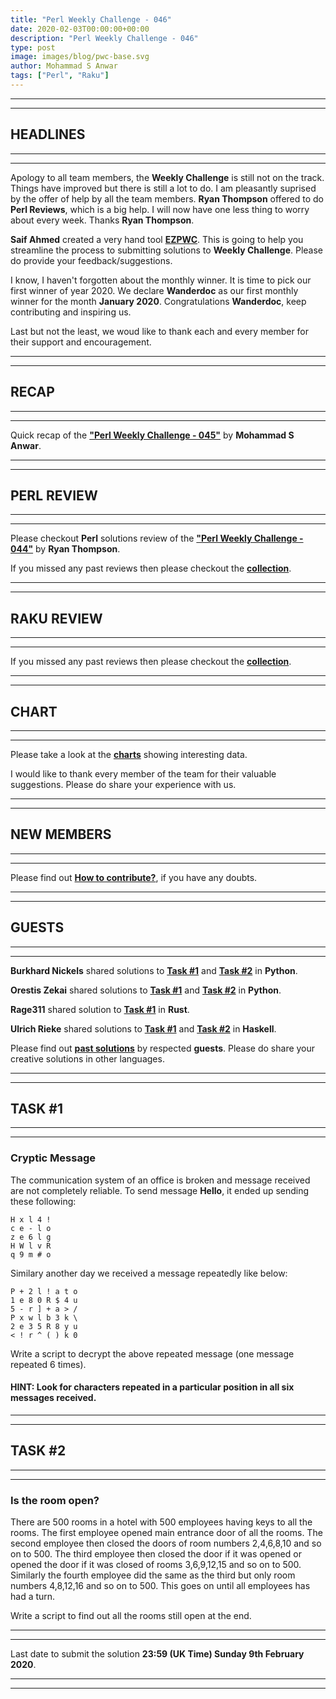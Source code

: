 ```yaml
---
title: "Perl Weekly Challenge - 046"
date: 2020-02-03T00:00:00+00:00
description: "Perl Weekly Challenge - 046"
type: post
image: images/blog/pwc-base.svg
author: Mohammad S Anwar
tags: ["Perl", "Raku"]
---
```

***
***

## HEADLINES

***
***

Apology to all team members, the **Weekly Challenge** is still not on the track. Things have improved but there is still a lot to do. I am pleasantly suprised by the offer of help by all the team members. **Ryan Thompson** offered to do **Perl Reviews**, which is a big help. I will now have one less thing to worry about every week. Thanks **Ryan Thompson**.

**Saif Ahmed** created a very hand tool [**EZPWC**](https://github.com/saiftynet/EZPWC). This is going to help you streamline the process to submitting solutions to **Weekly Challenge**. Please do provide your feedback/suggestions.

I know, I haven't forgotten about the monthly winner. It is time to pick our first winner of year 2020. We declare **Wanderdoc** as our first monthly winner for the month **January 2020**. Congratulations **Wanderdoc**, keep contributing and inspiring us.

Last but not the least, we woud like to thank each and every member for their support and encouragement.

***
***

## RECAP

***
***

Quick recap of the [**"Perl Weekly Challenge - 045"**](/blog/recap-challenge-045) by **Mohammad S Anwar**.

***
***

## PERL REVIEW

***
***

Please checkout **Perl** solutions review of the [**"Perl Weekly Challenge - 044"**](/blog/review-challenge-044) by **Ryan Thompson**.

If you missed any past reviews then please checkout the [**collection**](/p5-reviews).

***
***

## RAKU REVIEW

***
***

If you missed any past reviews then please checkout the [**collection**](/p6-reviews).

***
***

## CHART

***
***

Please take a look at the [**charts**](/chart) showing interesting data.

I would like to thank every member of the team for their valuable suggestions. Please do share your experience with us.

***
***

## NEW MEMBERS

***
***

Please find out [**How to contribute?**](/blog/how-to-contribute), if you have any doubts.

***
***

## GUESTS

***
***

**Burkhard Nickels** shared solutions to [**Task #1**](https://github.com/manwar/perlweeklychallenge-club/blob/master/challenge-045/burkhard-nickels/python/ch-1.py) and [**Task #2**](https://github.com/manwar/perlweeklychallenge-club/blob/master/challenge-045/burkhard-nickels/python/ch-2.py) in **Python**.

**Orestis Zekai** shared solutions to [**Task #1**](https://github.com/manwar/perlweeklychallenge-club/blob/master/challenge-045/orestis-zekai/python/ch-1.py) and [**Task #2**](https://github.com/manwar/perlweeklychallenge-club/blob/master/challenge-045/orestis-zekai/python/ch-2.py) in **Python**.

**Rage311** shared solution to [**Task #1**](https://github.com/manwar/perlweeklychallenge-club/blob/master/challenge-045/rage311/rust/ch-1.rs) in **Rust**.

**Ulrich Rieke** shared solutions to [**Task #1**](https://github.com/manwar/perlweeklychallenge-club/blob/master/challenge-045/ulrich-rieke/haskell/ch-1.hs) and [**Task #2**](https://github.com/manwar/perlweeklychallenge-club/blob/master/challenge-045/ulrich-rieke/haskell/ch-2.hs) in **Haskell**.

Please find out [**past solutions**](/blog/guest-contribution) by respected **guests**. Please do share your creative solutions in other languages.

***
***

## TASK #1

***
***

### Cryptic Message

The communication system of an office is broken and message received are not completely reliable. To send message **Hello**, it ended up sending these following:

    H x l 4 !
    c e - l o
    z e 6 l g
    H W l v R
    q 9 m # o

Similary another day we received a message repeatedly like below:

    P + 2 l ! a t o
    1 e 8 0 R $ 4 u
    5 - r ] + a > /
    P x w l b 3 k \
    2 e 3 5 R 8 y u
    < ! r ^ ( ) k 0

Write a script to decrypt the above repeated message (one message repeated 6 times).

#### HINT: Look for characters repeated in a particular position in all six messages received.

***
***

## TASK #2

***
***

### Is the room open?

There are 500 rooms in a hotel with 500 employees having keys to all the rooms. The first employee opened main entrance door of all the rooms. The second employee then closed the doors of room numbers 2,4,6,8,10 and so on to 500. The third employee then closed the door if it was opened or opened the door if it was closed of rooms 3,6,9,12,15 and so on to 500. Similarly the fourth employee did the same as the third but only room numbers 4,8,12,16 and so on to 500. This goes on until all employees has had a turn.

Write a script to find out all the rooms still open at the end.

***
***

Last date to submit the solution **23:59 (UK Time) Sunday 9th February 2020**.

***
***
